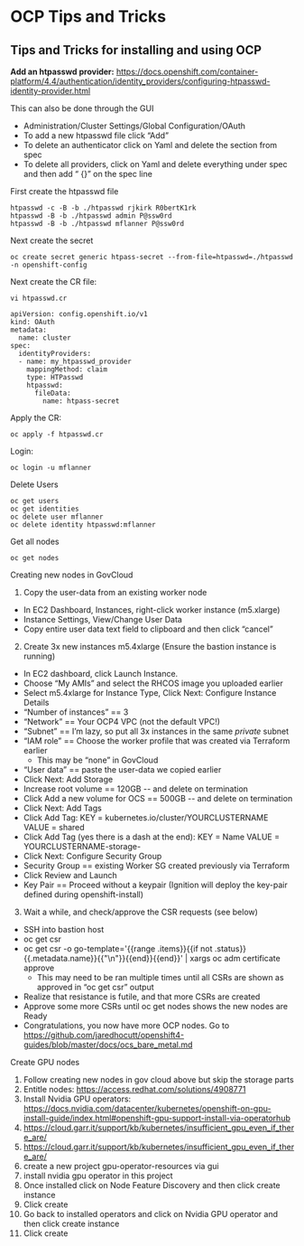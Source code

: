 # OCP Tips and Tricks
## Tips and Tricks for installing and using OCP 

**Add an htpasswd provider:**
https://docs.openshift.com/container-platform/4.4/authentication/identity_providers/configuring-htpasswd-identity-provider.html

This can also be done through the GUI
- Administration/Cluster Settings/Global Configuration/OAuth
- To add a new htpasswd file click “Add” 
- To delete an authenticator click on Yaml and delete the section from spec
- To delete all providers, click on Yaml and delete everything under spec and then add “ {}” on the spec line

First create the htpasswd file
```
htpasswd -c -B -b ./htpasswd rjkirk R0bertK1rk
htpasswd -B -b ./htpasswd admin P@ssw0rd
htpasswd -B -b ./htpasswd mflanner P@ssw0rd
```

Next create the secret
```
oc create secret generic htpass-secret --from-file=htpasswd=./htpasswd -n openshift-config
```
Next create the CR file:
```
vi htpasswd.cr
```
```
apiVersion: config.openshift.io/v1
kind: OAuth
metadata:
  name: cluster
spec:
  identityProviders:
  - name: my_htpasswd_provider 
    mappingMethod: claim 
    type: HTPasswd
    htpasswd:
      fileData:
        name: htpass-secret
```
Apply the CR:
```
oc apply -f htpasswd.cr
```
Login:
```
oc login -u mflanner
```
Delete Users
```
oc get users
oc get identities
oc delete user mflanner
oc delete identity htpasswd:mflanner
```
Get all nodes
```
oc get nodes
```
Creating new nodes in GovCloud
1. Copy the user-data from an existing worker node
  - In EC2 Dashboard, Instances, right-click worker instance (m5.xlarge)
  - Instance Settings, View/Change User Data
  - Copy entire user data text field to clipboard and then click “cancel”
2. Create 3x new instances m5.4xlarge (Ensure the bastion instance is running)
  - In EC2 dashboard, click Launch Instance.
  - Choose “My AMIs” and select the RHCOS image you uploaded earlier
  - Select m5.4xlarge for Instance Type, Click Next: Configure Instance Details
  - “Number of instances” == 3
  - “Network” == Your OCP4 VPC (not the default VPC!)
  - “Subnet” == I’m lazy, so put all 3x instances in the same _private_ subnet
  - “IAM role” == Choose the worker profile that was created via Terraform earlier
    - This may be “none” in GovCloud
  - “User data” == paste the user-data we copied earlier
  - Click Next: Add Storage
  - Increase root volume == 120GB -- and delete on termination
  - Click Add a new volume for OCS == 500GB -- and delete on termination
  - Click Next: Add Tags
  - Click Add Tag:  KEY = kubernetes.io/cluster/YOURCLUSTERNAME   VALUE = shared
  - Click Add Tag (yes there is a dash at the end):  KEY = Name  VALUE = YOURCLUSTERNAME-storage-
  - Click Next: Configure Security Group
  - Security Group == existing Worker SG created previously via Terraform
  - Click Review and Launch
  - Key Pair == Proceed without a keypair (Ignition will deploy the key-pair defined during openshift-install)
3. Wait a while, and check/approve the CSR requests (see below)
  - SSH into bastion host
  - oc get csr
  - oc get csr -o go-template='{{range .items}}{{if not .status}}{{.metadata.name}}{{"\n"}}{{end}}{{end}}' | xargs oc adm certificate approve
    - This may need to be ran multiple times until all CSRs are shown as approved in “oc get csr” output
  - Realize that resistance is futile, and that more CSRs are created
  - Approve some more CSRs until oc get nodes shows the new nodes are Ready
  - Congratulations, you now have more OCP nodes.  Go to https://github.com/jaredhocutt/openshift4-guides/blob/master/docs/ocs_bare_metal.md




Create GPU nodes
1. Follow creating new nodes in gov cloud above but skip the storage parts
2. Entitle nodes: https://access.redhat.com/solutions/4908771
3. Install Nvidia GPU operators: https://docs.nvidia.com/datacenter/kubernetes/openshift-on-gpu-install-guide/index.html#openshift-gpu-support-install-via-operatorhub
4. https://cloud.garr.it/support/kb/kubernetes/insufficient_gpu_even_if_there_are/
5. https://cloud.garr.it/support/kb/kubernetes/insufficient_gpu_even_if_there_are/
6. create a new project gpu-operator-resources via gui
7. install nvidia gpu operator in this project
8. Once installed click on Node Feature Discovery and then click create instance
9. Click create
10. Go back to installed operators and click on Nvidia GPU operator and then click create instance
11. Click create


